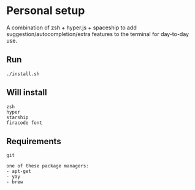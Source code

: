 # Personal setup

A combination of zsh + hyper.js + spaceship to add suggestion/autocompletion/extra features to the terminal for day-to-day use.

## Run

```
./install.sh
```

## Will install

```
zsh
hyper
starship
firacode font
```

## Requirements
```
git

one of these package managers:
- apt-get
- yay
- brew
```
